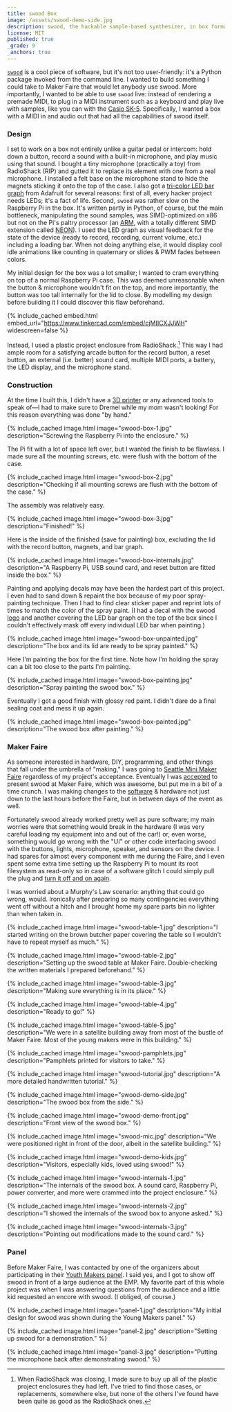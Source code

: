```yaml
---
title: swood Box
image: /assets/swood-demo-side.jpg
description: swood, the hackable sample-based synthesizer, in box format
license: MIT
published: true
_grade: 9
_anchors: true
---
```


[`swood`](./2016-03-21-swood.md) is a cool piece of software, but it's not too user-friendly: it's a Python package invoked from the command line. I wanted to build something I could take to Maker Faire that would let anybody use swood. More importantly, I wanted to be able to use `swood` live: instead of rendering a premade MIDI, to plug in a MIDI instrument such as a keyboard and play live with samples, like you can with the [Casio SK-5](https://youtu.be/kIGItPElleo?t=14s). Specifically, I wanted a box with a MIDI in and audio out that had all the capabilities of swood itself.

### Design

I set to work on a box not entirely unlike a guitar pedal or intercom: hold down a button, record a sound with a built-in microphone, and play music using that sound. I bought a tiny microphone (practically a toy) from RadioShack (RIP) and gutted it to replace its element with one from a real microphone. I installed a felt base on the microphone stand to hide the magnets sticking it onto the top of the case. I also got a [tri-color LED bar graph](https://www.adafruit.com/product/1721) from Adafruit for several reasons: first of all, every hacker project needs LEDs; it's a fact of life. Second, `swood` was rather slow on the Raspberry Pi in the box. It's written partly in Python, of course, but the main bottleneck, manipulating the sound samples, was SIMD-optimized on x86 but not on the Pi's paltry processor (an [ARM](https://en.wikipedia.org/wiki/ARM_architecture), with a totally different SIMD extension called [NEON](https://en.wikipedia.org/wiki/ARM_architecture#Advanced_SIMD_(NEON))). I used the LED graph as visual feedback for the state of the device (ready to record, recording, current volume, etc.) including a loading bar. When not doing anything else, it would display cool idle animations like counting in quaternary or slides & PWM fades between colors.

My initial design for the box was a lot smaller; I wanted to cram everything on top of a normal Raspberry Pi case. This was deemed unreasonable when the button & microphone wouldn't fit on the top, and more importantly, the button was too tall internally for the lid to close. By modelling my design before building it I could discover this flaw beforehand.

{% include_cached embed.html embed_url="https://www.tinkercad.com/embed/cjMIICXJJWH" widescreen=false %}

Instead, I used a plastic project enclosure from RadioShack.[^1] This way I had ample room for a satisfying arcade button for the record button, a reset button, an external (i.e. better) sound card, multiple MIDI ports, a battery, the LED display, and the microphone stand.

### Construction

At the time I built this, I didn't have a [3D printer](./2019-02-12-diy-prusa-i3.md) or any advanced tools to speak of—I had to make sure to Dremel while my mom wasn't looking! For this reason everything was done "by hand."

{% include_cached image.html image="swood-box-1.jpg" description="Screwing the Raspberry Pi into the enclosure." %}

The Pi fit with a lot of space left over, but I wanted the finish to be flawless. I made sure all the mounting screws, etc. were flush with the bottom of the case.

{% include_cached image.html image="swood-box-2.jpg" description="Checking if all mounting screws are flush with the bottom of the case." %}

The assembly was relatively easy.

{% include_cached image.html image="swood-box-3.jpg" description="Finished!" %}

Here is the inside of the finished (save for painting) box, excluding the lid with the record button, magnets, and bar graph.

{% include_cached image.html image="swood-box-internals.jpg" description="A Raspberry Pi, USB sound card, and reset button are fitted inside the box." %}

Painting and applying decals may have been the hardest part of this project. I even had to sand down & repaint the box because of my poor spray-painting technique. Then I had to find clear sticker paper and reprint lots of times to match the color of the spray paint. (I had a decal with the swood [logo](/assets/originals/swood-thumbnail.png) and another covering the LED bar graph on the top of the box since I couldn't effectively mask off every individual LED bar when painting.)

{% include_cached image.html image="swood-box-unpainted.jpg" description="The box and its lid are ready to be spray painted." %}

Here I'm painting the box for the first time. Note how I'm holding the spray can a bit too close to the parts I'm painting.

{% include_cached image.html image="swood-box-painting.jpg" description="Spray painting the swood box." %}

Eventually I got a good finish with glossy red paint. I didn't dare do a final sealing coat and mess it up again.

{% include_cached image.html image="swood-box-painted.jpg" description="The swood box after painting." %}

### Maker Faire

As someone interested in hardware, DIY, programming, and other things that fall under the umbrella of "making," I was going to [Seattle Mini Maker Faire](https://seattle.makerfaire.com/) regardless of my project's acceptance. Eventually I was [accepted](https://seattle.makerfaire.com/about-2/2016-archive/make-music-with-any-sound/) to present swood at Maker Faire, which was awesome, but put me in a bit of a time crunch. I was making changes to the [software](./2016-03-21-swood.md) & hardware not just down to the last hours before the Faire, but in between days of the event as well.

Fortunately swood already worked pretty well as pure software; my main worries were that something would break in the hardware (I was very careful loading my equipment into and out of the car!) or, even worse, something would go wrong with the "UI" or other code interfacing swood with the buttons, lights, microphone, speaker, and sensors on the device. I had spares for almost every component with me during the Faire, and I even spent some extra time setting up the Raspberry Pi to mount its root filesystem as read-only so in case of a software glitch I could simply pull the plug and [turn it off and on again](https://www.youtube.com/watch?v=5UT8RkSmN4k&t=3).

I was worried about a Murphy's Law scenario: anything that could go wrong, would. Ironically after preparing so many contingencies everything went off without a hitch and I brought home my spare parts bin no lighter than when taken in.

{% include_cached image.html image="swood-table-1.jpg" description="I started writing on the brown butcher paper covering the table so I wouldn't have to repeat myself as much." %}

{% include_cached image.html image="swood-table-2.jpg" description="Setting up the swood table at Maker Faire. Double-checking the written materials I prepared beforehand." %}

{% include_cached image.html image="swood-table-3.jpg" description="Making sure everything is in its place." %}

{% include_cached image.html image="swood-table-4.jpg" description="Ready to go!" %}

{% include_cached image.html image="swood-table-5.jpg" description="We were in a satellite building away from most of the bustle of Maker Faire. Most of the young makers were in this building." %}

{% include_cached image.html image="swood-pamphlets.jpg" description="Pamphlets printed for visitors to take." %}

{% include_cached image.html image="swood-tutorial.jpg" description="A more detailed handwritten tutorial." %}

{% include_cached image.html image="swood-demo-side.jpg" description="The swood box from the side." %}

{% include_cached image.html image="swood-demo-front.jpg" description="Front view of the swood box." %}

{% include_cached image.html image="swood-mic.jpg" description="We were positioned right in front of the door, albeit in the satellite building." %}

{% include_cached image.html image="swood-demo-kids.jpg" description="Visitors, especially kids, loved using swood!" %}

{% include_cached image.html image="swood-internals-1.jpg" description="The internals of the swood box. A sound card, Raspberry Pi, power converter, and more were crammed into the project enclosure." %}

{% include_cached image.html image="swood-internals-2.jpg" description="I showed the internals of the swood box to anyone asked." %}

{% include_cached image.html image="swood-internals-3.jpg" description="Pointing out modifications made to the sound card." %}

### Panel

Before Maker Faire, I was contacted by one of the organizers about participating in their [Youth Makers panel](https://seattle.makerfaire.com/about-2/2016-archive/youth-maker-spotlight/). I said yes, and I got to show off swood in front of a large audience at the EMP. My favorite part of this whole project was when I was answering questions from the audience and a little kid requested an encore with swood. (I obliged, of course.)

{% include_cached image.html image="panel-1.jpg" description="My initial design for swood was shown during the Young Makers panel." %}

{% include_cached image.html image="panel-2.jpg" description="Setting up swood for a demonstration." %}

{% include_cached image.html image="panel-3.jpg" description="Putting the microphone back after demonstrating swood." %}

[^1]: When RadioShack was closing, I made sure to buy up all of the plastic project enclosures they had left. I've tried to find those cases, or replacements, somewhere else, but none of the others I've found have been quite as good as the RadioShack ones.